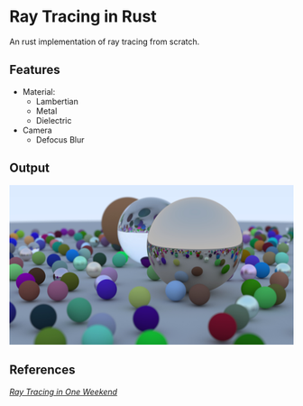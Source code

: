 # Ray Tracing in Rust

An rust implementation of ray tracing from scratch.

## Features

* Material:
  * Lambertian
  * Metal
  * Dielectric
* Camera
  * Defocus Blur

## Output
![img1](./output/final_render_1024spp_64depth.jpg)

## References

[_Ray Tracing in One Weekend_](https://raytracing.github.io/books/RayTracingInOneWeekend.html)